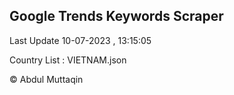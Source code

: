 

## Google Trends Keywords Scraper 
 
Last Update 10-07-2023 , 13:15:05

Country List :
VIETNAM.json



© Abdul Muttaqin 
